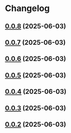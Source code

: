 # Changelog

## [0.0.8](https://github.com/zozzz/gql-unicorn/compare/0.0.7...0.0.8) (2025-06-03)

## [0.0.7](https://github.com/zozzz/gql-unicorn/compare/0.0.6...0.0.7) (2025-06-03)

## [0.0.6](https://github.com/zozzz/gql-unicorn/compare/0.0.5...0.0.6) (2025-06-03)

## [0.0.5](https://github.com/zozzz/gql-unicorn/compare/0.0.4...0.0.5) (2025-06-03)

## [0.0.4](https://github.com/zozzz/gql-unicorn/compare/0.0.3...0.0.4) (2025-06-03)

## [0.0.3](https://github.com/zozzz/gql-unicorn/compare/0.0.2...0.0.3) (2025-06-03)

## [0.0.2](https://github.com/zozzz/gql-unicorn/compare/0.0.1...0.0.2) (2025-06-03)
